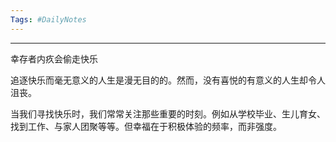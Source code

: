 ```yaml
---
Tags: #DailyNotes 
---
```



----
幸存者内疚会偷走快乐


追逐快乐而毫无意义的人生是漫无目的的。然而，没有喜悦的有意义的人生却令人沮丧。

当我们寻找快乐时，我们常常关注那些重要的时刻。例如从学校毕业、生儿育女、找到工作、与家人团聚等等。但幸福在于积极体验的频率，而非强度。
